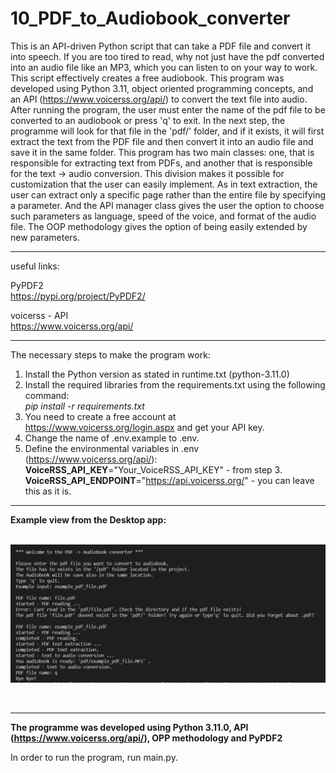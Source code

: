 # 10_PDF_to_Audiobook_converter

This is an API-driven Python script that can take a PDF file and convert it into speech.
If you are too tired to read, why not just have the pdf converted into an audio file like an MP3, which you can listen to on your way to
work. This script effectively creates a free audiobook. This program was developed using Python 3.11, object oriented programming concepts, and an API (https://www.voicerss.org/api/) to convert the text file into audio. After running the program, the user must enter the name of the pdf file to be converted to an audiobook or press 'q' to exit. In the next step, the programme will look for that file in the 'pdf/' folder, and if it exists, it will first extract the text from the PDF file and then convert it into an audio file and save it in the same folder. This program has two main classes: one, that is responsible for extracting text from PDFs, and another that is responsible for the text -> audio conversion. This division makes it possible for customization that the user can easily implement. As in text extraction, the user can extract only a specific page rather than the entire file by specifying a parameter. And the API manager class gives the user the option to choose such parameters as language, speed of the voice, and format of the audio file. The OOP methodology gives the option of being easily extended by new parameters.


---

useful links:</br>

PyPDF2</br>
https://pypi.org/project/PyPDF2/</br>

voicerss - API</br>
https://www.voicerss.org/api/</br>

---

The necessary steps to make the program work:</br>
1. Install the Python version as stated in runtime.txt (python-3.11.0)</br>
2. Install the required libraries from the requirements.txt using the following command: </br>
*pip install -r requirements.txt*</br>
3. You need to create a free account at https://www.voicerss.org/login.aspx and get your API key.
4. Change the name of .env.example to .env.</br>
5. Define the environmental variables in .env (https://www.voicerss.org/api/):</br>
**VoiceRSS_API_KEY**="Your_VoiceRSS_API_KEY" - from step 3.</br>
**VoiceRSS_API_ENDPOINT**="https://api.voicerss.org/" - you can leave this as it is.</br>

---

**Example view from the Desktop app:**</br>
</br>

![Screenshot](docs/img/01_img.png)</br>


</br>

---

**The programme was developed using Python 3.11.0, API (https://www.voicerss.org/api/), OPP methodology and PyPDF2**

In order to run the program, run main.py.